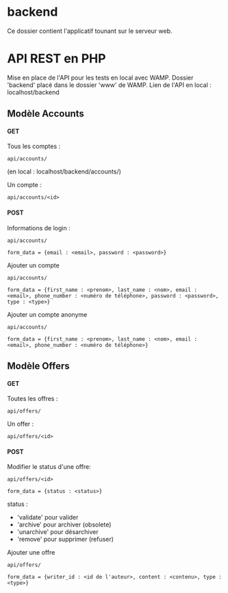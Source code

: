 # backend

Ce dossier contient l'applicatif tounant sur le serveur web.

# API REST en PHP

Mise en place de l'API pour les tests en local avec WAMP. 
Dossier 'backend' placé  dans le dossier 'www' de WAMP.
Lien de l'API en local : localhost/backend

## Modèle Accounts

#### GET

Tous les comptes : 
```
api/accounts/ 
```
(en local : localhost/backend/accounts/)

Un compte : 
```
api/accounts/<id>
```
#### POST

Informations de login :
```
api/accounts/

form_data = {email : <email>, password : <password>}
```


Ajouter un compte
```
api/accounts/

form_data = {first_name : <prenom>, last_name : <nom>, email : <email>, phone_number : <numéro de téléphone>, password : <password>, type : <type>}
```


Ajouter un compte anonyme
```
api/accounts/

form_data = {first_name : <prenom>, last_name : <nom>, email : <email>, phone_number : <numéro de téléphone>}
```

## Modèle Offers

#### GET

Toutes les offres : 
```
api/offers/ 
```

Un offer : 
```
api/offers/<id>
```
#### POST

Modifier le status d'une offre:
```
api/offers/<id>

form_data = {status : <status>} 
```
status : 
 - 'validate' pour valider
 - 'archive' pour archiver (obsolete)
 - 'unarchive' pour désarchiver
 - 'remove' pour supprimer (refuser)



Ajouter une offre
```
api/offers/

form_data = {writer_id : <id de l'auteur>, content : <contenu>, type : <type>} 
```
